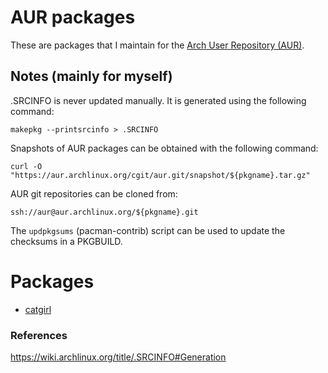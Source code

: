 # AUR packages

These are packages that I maintain for the
[Arch User Repository (AUR)](https://aur.archlinux.org).


## Notes (mainly for myself)

.SRCINFO is never updated manually.
It is generated using the following command:

	makepkg --printsrcinfo > .SRCINFO

Snapshots of AUR packages can be obtained with the following command:

	curl -O "https://aur.archlinux.org/cgit/aur.git/snapshot/${pkgname}.tar.gz"

AUR git repositories can be cloned from:

	ssh://aur@aur.archlinux.org/${pkgname}.git

The ```updpkgsums``` (pacman-contrib) script can be used to update the
checksums in a PKGBUILD.

# Packages

- [catgirl](https://aur.archlinux.org/packages/catgirl)

### References

https://wiki.archlinux.org/title/.SRCINFO#Generation
